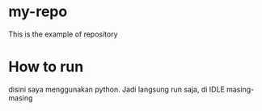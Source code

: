 # my-repo
This is the example of repository
# How to run
disini saya menggunakan python. Jadi langsung run saja, di IDLE masing-masing

